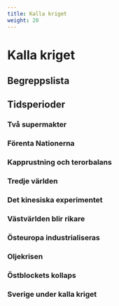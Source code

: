 ```yaml
---
title: Kalla kriget
weight: 20
---
```


# Kalla kriget

## Begreppslista

## Tidsperioder

### **Två supermakter**

### **Förenta Nationerna**

### **Kapprustning och terorbalans**

### **Tredje världen**

### **Det kinesiska experimentet**

### **Västvärlden blir rikare**

### **Östeuropa industrialiseras**

### **Oljekrisen**

### **Östblockets kollaps**

### **Sverige under kalla kriget**
